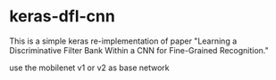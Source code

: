 # keras-dfl-cnn

This is a simple keras re-implementation of paper "Learning a Discriminative Filter Bank Within a CNN for Fine-Grained Recognition."

use the mobilenet v1 or v2 as base network
